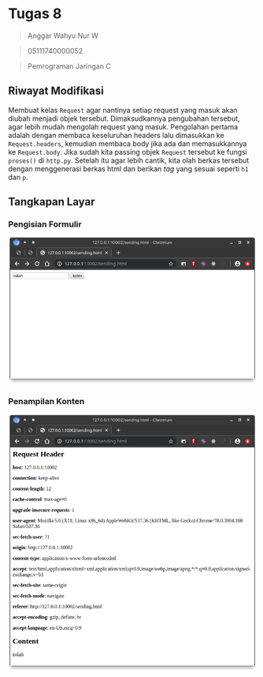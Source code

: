 # Tugas 8

> Anggar Wahyu Nur W

> 05111740000052

> Pemrograman Jaringan C

## Riwayat Modifikasi

Membuat kelas `Request` agar nantinya setiap request yang masuk akan diubah menjadi objek tersebut. Dimaksudkannya pengubahan tersebut, agar lebih mudah mengolah request yang masuk. Pengolahan pertama adalah dengan membaca keseluruhan headers lalu dimasukkan ke `Request.headers`, kemudian membaca body jika ada dan memasukkannya ke `Request.body`. Jika sudah kita passing objek `Request` tersebut ke fungsi `proses()` di `http.py`. Setelah itu agar lebih cantik, kita olah berkas tersebut dengan menggenerasi berkas html dan berikan *tag* yang sesuai seperti `h1` dan `p`.

## Tangkapan Layar

### Pengisian Formulir

![](./ss_form.png)


### Penampilan Konten

![](./ss_content.png)
